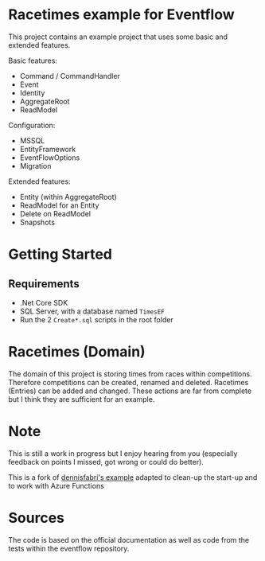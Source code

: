 # Racetimes example for Eventflow

This project contains an example project that uses some basic and extended features.

Basic features:
- Command / CommandHandler
- Event
- Identity
- AggregateRoot
- ReadModel

Configuration:
- MSSQL
- EntityFramework
- EventFlowOptions
- Migration

Extended features:
- Entity (within AggregateRoot)
- ReadModel for an Entity
- Delete on ReadModel
- Snapshots

# Getting Started

## Requirements

* .Net Core SDK 
* SQL Server, with a database named `TimesEF`
* Run the 2 `Create*.sql` scripts in the root folder

# Racetimes (Domain)

The domain of this project is storing times from races within competitions. Therefore competitions can be created, renamed and deleted. Racetimes (Entries) can be added and changed. These actions are far from complete but I think they are sufficient for an example.

# Note

This is still a work in progress but I enjoy hearing from you (especially feedback on points I missed, got wrong or could do better).

This is a fork of [dennisfabri's example](https://github.com/craignicol/Eventflow.Example.Racetimes.git) adapted to clean-up the start-up and to work with Azure Functions

# Sources

The code is based on the official documentation as well as code from the tests within the eventflow repository.
